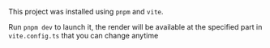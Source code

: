 This project was installed using `pnpm` and `vite`.

Run `pnpm dev` to launch it, the render will be available at the specified part in `vite.config.ts` that you can change anytime

